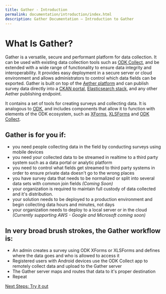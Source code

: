```yaml
---
title: Gather - Introduction
permalink: documentation/introduction/index.html
description: Gather Documentation – Introduction to Gather
---
```


# What Is Gather?

Gather is a versatile, secure and performant platform for data collection. It can be used with existing data collection tools such as [ODK Collect](https://docs.opendatakit.org/collect-intro/), and be extended with a wide range of functionality to ensure data integrity and interoperability.  It provides easy deployment in a secure server or cloud environment and allows administrators to control which data fields can be exported. Gather is built on top of the [Aether platform](https://aether.ehealthafrica.org) and can publish survey data directly into a [CKAN portal](https://ckan.org/), [Elasticsearch stack](https://www.elastic.co/), and any other Aether publishing endpoint.

It contains a set of tools for creating surveys and collecting data. It is analogous to [ODK](https://opendatakit.org/), and includes components that allow it to function with elements of the ODK ecosystem, such as [XForms](https://docs.opendatakit.org/form-design-intro/), [XLSForms](https://docs.opendatakit.org/xlsform/) and [ODK Collect](https://docs.opendatakit.org/collect-intro/).

## Gather is for you if:

- you need people collecting data in the field by conducting surveys using mobile devices
- you need your collected data to be streamed in realtime to a third party system such as a data portal or analytic platform
- you need to control what fields get streamed to third party systems in order to ensure private data doesn't go to the wrong places
- you have survey data that needs to be normalized or split into several data sets with common join fields *(Coming Soon)*
- your organization is required to maintain full custody of data collected and it's distribution.
- your solution needs to be deployed to a production environment and begin collecting data hours and minutes, not days
- your organization needs to deploy to a local server or in the cloud *(Currently supporting AWS - Google and Microsoft coming soon)*

## In very broad brush strokes, the Gather workflow is:

- An admin creates a survey using ODK XForms or XLSForms and defines where the data goes and who is allowed to access it
- Registered users with Android devices use the ODK Collect app to remotely collect data and upload to the Gather server
- The Gather server maps and routes that data to it's proper destination
- Repeat

[Next Steps: Try it out](../try/index)
